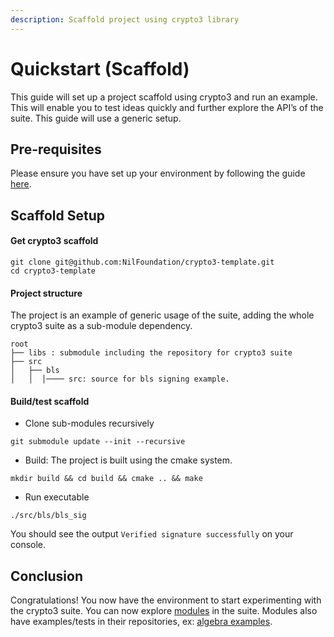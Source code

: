 ```yaml
---
description: Scaffold project using crypto3 library
---
```


# Quickstart (Scaffold)

This guide will set up a project scaffold using crypto3 and run an example. This will enable you to test ideas quickly and further explore the API’s of the suite. This guide will use a generic setup.

## Pre-requisites

Please ensure you have set up your environment by following the guide [here](environment-setup).

## Scaffold Setup

#### Get crypto3 scaffold

```shell
git clone git@github.com:NilFoundation/crypto3-template.git
cd crypto3-template
```

#### Project structure

The project is an example of generic usage of the suite, adding the whole crypto3 suite as a sub-module dependency.

```
root
├── libs : submodule including the repository for crypto3 suite
├── src
│   ├── bls
│   │  │──── src: source for bls signing example.
```

#### Build/test scaffold

- Clone sub-modules recursively

```shell
git submodule update --init --recursive
```

- Build: The project is built using the cmake system.

```shell
mkdir build && cd build && cmake .. && make
```

- Run executable

```shell
./src/bls/bls_sig
```

You should see the output `Verified signature successfully` on your console.

## Conclusion

Congratulations! You now have the environment to start experimenting with the crypto3 suite. You can now explore [modules](../cpp) in the suite. Modules also have examples/tests in their repositories, ex: [algebra examples](https://github.com/NilFoundation/crypto3-algebra/tree/master/example).
